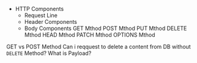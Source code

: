 - HTTP Components
  - Request Line
  - Header Components
  - Body Components
GET Mthod
POST Mthod
PUT Mthod
DELETE Mthod
HEAD Mthod
PATCH Mthod
OPTIONS Mthod

GET vs POST Method
Can i reqquest to delete a content from DB without `DELETE` Method?
What is Payload?